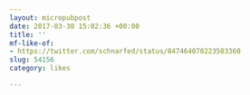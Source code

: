 ```yaml
---
layout: micropubpost
date: 2017-03-30 15:02:36 +00:00
title: ''
mf-like-of:
- https://twitter.com/schnarfed/status/847464070223503360
slug: 54156
category: likes

---
```

